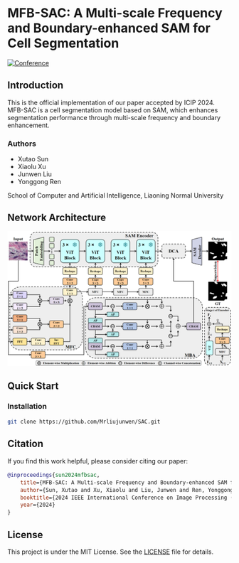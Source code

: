 # MFB-SAC: A Multi-scale Frequency and Boundary-enhanced SAM for Cell Segmentation

[![Conference](https://img.shields.io/badge/Conference-ICIP%202024-blue)](https://2024.ieeeicip.org/)

## Introduction

This is the official implementation of our paper accepted by ICIP 2024. MFB-SAC is a cell segmentation model based on SAM, which enhances segmentation performance through multi-scale frequency and boundary enhancement.

### Authors
- Xutao Sun
- Xiaolu Xu
- Junwen Liu
- Yonggong Ren

School of Computer and Artificial Intelligence, Liaoning Normal University

## Network Architecture

<div align="center">
    <img src="SAC/img/604b2d8a14e465253eb6f70e70444de7.png" width="800"/>
</div>

## Quick Start

### Installation
```bash
git clone https://github.com/Mrliujunwen/SAC.git
```



## Citation

If you find this work helpful, please consider citing our paper:

```bibtex
@inproceedings{sun2024mfbsac,
    title={MFB-SAC: A Multi-scale Frequency and Boundary-enhanced SAM for Cell Segmentation},
    author={Sun, Xutao and Xu, Xiaolu and Liu, Junwen and Ren, Yonggong},
    booktitle={2024 IEEE International Conference on Image Processing (ICIP)},
    year={2024}
}
```

## License

This project is under the MIT License. See the [LICENSE](LICENSE) file for details.


